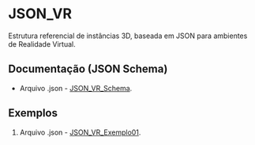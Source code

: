 # JSON_VR
Estrutura referencial de instâncias 3D, baseada em JSON para ambientes de Realidade Virtual.

## Documentação (JSON Schema)
* Arquivo .json - [JSON_VR_Schema](Schemas/JSON_VR_Schema.json).

## Exemplos
1) Arquivo .json - [JSON_VR_Exemplo01](Exemplos/JSON_VR_Exemplo01.json).
